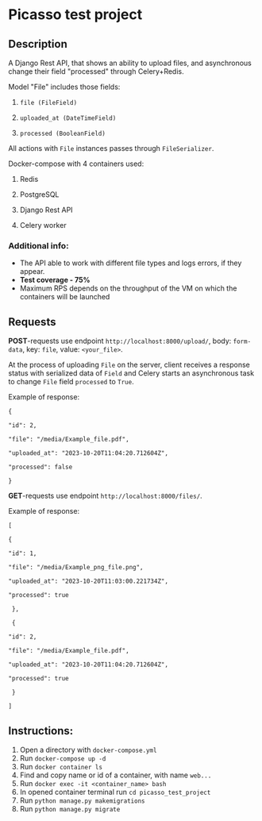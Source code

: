 # Picasso test project

  

## Description

  

A Django Rest API, that shows an ability to upload files, and asynchronous change their field "processed" through Celery+Redis.

Model "File" includes those fields:

1.  `file (FileField)`

2.  `uploaded_at (DateTimeField)`

3.  `processed (BooleanField)`

  

All actions with `File` instances passes through `FileSerializer`.

Docker-compose with 4 containers used:

1. Redis

2. PostgreSQL

3. Django Rest API

4. Celery worker

  ### Additional info:

- The API able to work with different file types and logs errors, if they appear.
- **Test coverage - 75%**
- Maximum RPS depends on the throughput of the VM on which the containers will be launched

  
## Requests
**POST**-requests use endpoint `http://localhost:8000/upload/`, body: `form-data`, key: `file`, value: `<your_file>`.

At the process of uploading `File` on the server, client receives a response status with serialized data of `Field` and Celery starts an asynchronous task to change `File` field `processed` to `True`.

Example of response:

`{`

`"id": 2,`

`"file": "/media/Example_file.pdf",`

`"uploaded_at": "2023-10-20T11:04:20.712604Z",`

`"processed": false`

`}`

  

**GET**-requests use endpoint `http://localhost:8000/files/`.

Example of response:

`[`

`{`

`"id": 1,`

`"file": "/media/Example_png_file.png",`

`"uploaded_at": "2023-10-20T11:03:00.221734Z",`

`"processed": true`

` },`

` {`

`"id": 2,`

`"file": "/media/Example_file.pdf",`

`"uploaded_at": "2023-10-20T11:04:20.712604Z",`

`"processed": true`

` }`

`]`


## Instructions:

1. Open a directory with `docker-compose.yml`
2. Run `docker-compose up -d`
3. Run `docker container ls`
4. Find and copy name or id of a container, with name `web...`
5. Run `docker exec -it <container_name> bash`
6. In opened container terminal run `cd picasso_test_project` 
7. Run `python manage.py makemigrations`
8. Run `python manage.py migrate`